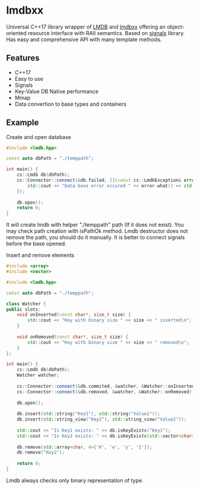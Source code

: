 # lmdbxx
Universal C++17 library wrapper of [LMDB](https://github.com/LMDB/lmdb) and [lmdbxx](https://github.com/drycpp/lmdbxx) offering an object-oriented resource interface with RAII semantics. Based on [signals](https://github.com/Instand/signals) library. Has easy and comprehensive API with many template methods.

## Features

- C++17
- Easy to use
- Signals
- Key-Value DB Native performance
- Mmap
- Data convertion to base types and containers

## Example

Create and open database
```cpp
#include <lmdb.hpp>

const auto dbPath = "./temppath";

int main() {
    cs::Lmdb db(dbPath);
    cs::Connector::connect(&db.failed, [](const cs::LmdbException& error){
        std::cout << "Data base error occured " << error.what() << std::endl;
    });
    
    db.open();    
    return 0;
}
```
It will create lmdb with helper "./temppath" path (If it does not exist).
You may check path creation with isPathOk method. Lmdb destructor does not remove the path, you should do it manually.
It is better to connect signals before the base opened.

Insert and remove elements
```cpp
#include <array>
#include <vector>

#include <lmdb.hpp>

const auto dbPath = "./temppath";

class Watcher {
public slots:
    void onInserted(const char*, size_t size) {
        std::cout << "Key with binary size " << size << " inserted\n";
    }
    
    void onRemoved(const char*, size_t size) {
        std::cout << "Key with binary size " << size << " removed\n";
    }
};

int main() {
    cs::Lmdb db(dbPath);
    Watcher watcher;
    
    cs::Connector::connect(&db.commited, &watcher, &Watcher::onInserted);
    cs::Connector::connect(&db.removed, &watcher, &Watcher::onRemoved);
    
    db.open();
    
    db.insert(std::string("Key1"), std::string("Value1"));
    db.insert(std::string_view("Key2"), std::string_view("Value2"));
    
    std::cout << "Is Key1 exists: " << db.isKeyExists("Key1");
    std::cout << "Is Key2 exists: " << db.isKeyExists(std::vector<char>{'K', 'e', 'y', '2'});
    
    db.remove(std::array<char, 4>{'K', 'e', 'y', '1'});
    db.remove("Key2");
    
    return 0;
}
```
Lmdb always checks only binary representation of type.

